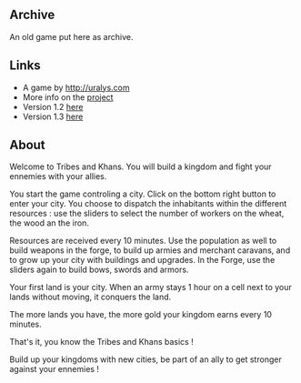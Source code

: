 
## Archive

An old game put here as archive.

## Links

- A game by http://uralys.com
- More info on the [project](http://www.uralys.com/projects/tribes-and-khans)
- Version 1.2 [here](http://s2.tribes-and-khans.uralys.com/)
- Version 1.3 [here](http://s3.tribes-and-khans.uralys.com/)

## About

Welcome to Tribes and Khans.
You will build a kingdom and fight your ennemies with your allies.

You start the game controling a city. Click on the bottom right button to enter your city.
You choose to dispatch the inhabitants within the different resources : use the sliders to select the number of workers on the wheat, the wood an the iron.

Resources are received every 10 minutes.
Use the population as well to build weapons in the forge, to build up armies and merchant caravans, and to grow up your city with buildings and upgrades.
In the Forge, use the sliders again to build bows, swords and armors.

Your first land is your city.
When an army stays 1 hour on a cell next to your lands without moving, it conquers the land.

The more lands you have, the more gold your kingdom earns every 10 minutes.

That's it, you know the Tribes and Khans basics !

Build up your kingdoms with new cities, be part of an ally to get stronger against your ennemies !
